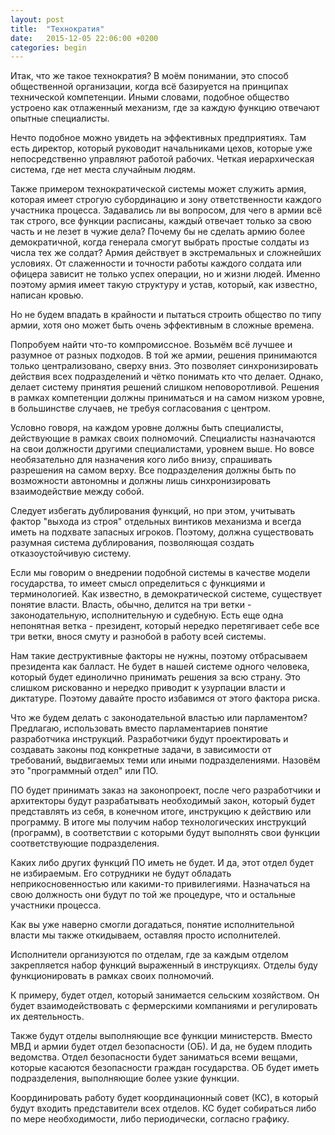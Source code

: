 ```yaml
---
layout: post
title:  "Технократия"
date:   2015-12-05 22:06:00 +0200
categories: begin
---
```

Итак, что же такое технократия? В моём понимании, это способ общественной организации, когда всё базируется на принципах технической компетенции. Иными словами, подобное общество устроено как отлаженный механизм, где за каждую функцию отвечают опытные специалисты.

Нечто подобное можно увидеть на эффективных предприятиях. Там есть директор, который руководит начальниками цехов, которые уже непосредственно управляют работой рабочих. Четкая иерархическая система, где нет места случайным людям.

Также примером технократической системы может служить армия, которая имеет строгую субординацию и зону ответственности каждого участника процесса. Задавались ли вы вопросом, для чего в армии всё так строго, все функции расписаны, каждый отвечает  только за свою часть и не лезет в чужие дела? Почему бы не сделать армию более демократичной, когда генерала смогут выбрать простые солдаты из числа тех же солдат? Армия действует в экстремальных и сложнейших условиях. От слаженности и точности работы каждого солдата или офицера зависит не только успех операции, но и жизни людей. Именно поэтому армия имеет такую структуру и устав, который, как известно, написан кровью.

Но не будем впадать в крайности и пытаться строить общество по типу армии, хотя оно может быть очень эффективным в сложные времена.

Попробуем найти что-то компромиссное. Возьмём всё лучшее и разумное от разных подходов. В той же армии, решения принимаются только централизовано, сверху вниз. Это позволяет синхронизировать действия всех подразделений и чётко понимать кто что делает. Однако, делает систему принятия решений слишком неповоротливой. Решения в рамках компетенции должны приниматься и на самом низком уровне, в большинстве случаев, не требуя согласования с центром.

Условно говоря, на каждом уровне должны быть специалисты, действующие в рамках своих полномочий. Специалисты назначаются на свои должности другими специалистами, уровнем выше. Но вовсе необязательно для назначения кого либо внизу, спрашивать разрешения на самом верху. Все подразделения должны быть по возможности автономны и должны лишь синхронизировать взаимодействие между собой.

Следует избегать дублирования функций, но при этом, учитывать фактор "выхода из строя" отдельных винтиков механизма и всегда иметь на подхвате запасных игроков. Поэтому, должна существовать разумная система дублирования, позволяющая создать отказоустойчивую систему.

Если мы говорим о внедрении подобной системы в качестве модели государства, то имеет смысл определиться с функциями и терминологией. Как известно, в демократической системе, существует понятие власти. Власть, обычно, делится на три ветки - законодательную, исполнительную и судебную. Есть еще одна непонятная ветка - президент, который нередко перетягивает себе все три ветки, внося смуту и разнобой в работу всей системы.

Нам такие деструктивные факторы не нужны, поэтому отбрасываем президента как балласт. Не будет в нашей системе одного человека, который будет единолично принимать решения за всю страну. Это слишком рискованно и нередко приводит к узурпации власти и диктатуре. Поэтому давайте просто избавимся от этого фактора риска.

Что же будем делать с законодательной властью или парламентом? Предлагаю, использовать вместо парламентариев понятие разработчика инструкций. Разработчики будут проектировать и создавать законы под конкретные задачи, в зависимости от требований, выдвигаемых теми или иными подразделениями. Назовём это "программный отдел" или ПО.

ПО будет принимать заказ на законопроект, после чего разработчики и архитекторы будут разрабатывать необходимый закон, который будет представлять из себя, в конечном итоге, инструкцию к действию или программу. В итоге мы получим набор технологических инструкций (программ), в соответствии с которыми будут выполнять свои функции соответствующие подразделения.

Каких либо других функций ПО иметь не будет. И да, этот отдел будет не избираемым. Его сотрудники не будут обладать неприкосновенностью или какими-то привилегиями. Назначаться на свою должность они будут по той же процедуре, что и остальные участники процесса.

Как вы уже наверно смогли догадаться, понятие исполнительной власти мы также откидываем, оставляя просто исполнителей.

Исполнители организуются по отделам, где за каждым отделом закрепляется набор функций выраженный в инструкциях. Отделы буду функционировать в рамках своих полномочий.

К примеру, будет отдел, который занимается сельским хозяйством. Он будет взаимодействовать с фермерскими компаниями и регулировать их деятельность.

Также будут отделы выполняющие все функции министерств. Вместо МВД и армии будет отдел безопасности (ОБ). И да, не будем плодить ведомства. Отдел  безопасности будет заниматься всеми вещами, которые касаются безопасности граждан государства. ОБ будет иметь подразделения, выполняющие более узкие функции.

Координировать работу будет координационный совет (КС), в который будут входить представители всех отделов. КС будет собираться либо по мере необходимости, либо периодически, согласно графику.
